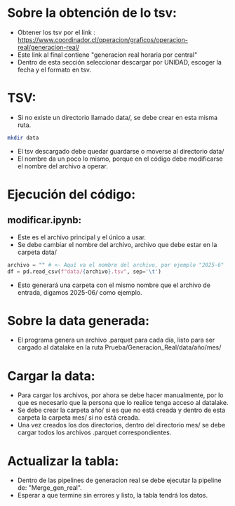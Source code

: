 # Sobre la obtención de lo tsv:

- Obtener los tsv por el link : https://www.coordinador.cl/operacion/graficos/operacion-real/generacion-real/
- Este link al final contiene "generacion real horaria por central"
- Dentro de esta sección seleccionar descargar por UNIDAD, escoger la fecha y el formato en tsv.

# TSV:
- Si no existe un directorio llamado data/, se debe crear en esta misma ruta.

```bash
mkdir data
```
- El tsv descargado debe quedar guardarse o moverse al directorio data/
- El nombre da un poco lo mismo, porque en el código debe modificarse el nombre del archivo a operar.

# Ejecución del código:

## modificar.ipynb:

- Este es el archivo principal y el único a usar.
- Se debe cambiar el nombre del archivo, archivo que debe estar en la carpeta data/
```python
archivo = "" # <- Aquí va el nombre del archivo, por ejemplo "2025-6"
df = pd.read_csv(f"data/{archivo}.tsv", sep='\t')
```
- Esto generará una carpeta con el mismo nombre que el archivo de entrada, digamos 2025-06/ como ejemplo.

# Sobre la data generada:

- El programa genera un archivo .parquet para cada día, listo para ser cargado al datalake en la ruta Prueba/Generacion_Real/data/año/mes/

# Cargar la data:

- Para cargar los archivos, por ahora se debe hacer manualmente, por lo que es necesario que la persona que lo realice tenga acceso al datalake.
- Se debe crear la carpeta año/ si es que no está creada y dentro de esta carpeta la carpeta mes/ si no está creada.
- Una vez creados los dos directorios, dentro del directorio mes/ se debe cargar todos los archivos .parquet correspondientes.

# Actualizar la tabla:

- Dentro de las pipelines de generacion real se debe ejecutar la pipeline de: "Merge_gen_real".
- Esperar a que termine sin errores y listo, la tabla tendrá los datos.
